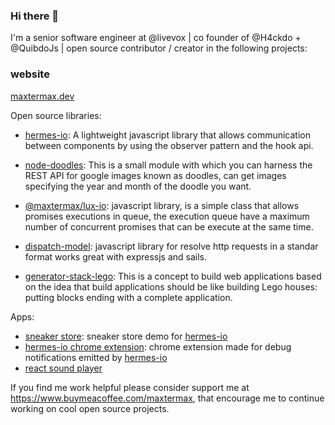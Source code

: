 ### Hi there 👋

I'm a senior software engineer at @livevox | co founder of @H4ckdo +  @QuibdoJs
| open source contributor / creator in the following projects: 

### website
[maxtermax.dev](https://www.npmjs.com/package/hermes-io#get-started])

Open source libraries:

- [hermes-io](https://www.npmjs.com/package/hermes-io#get-started): A lightweight javascript library that allows communication between components by using the observer pattern and the hook api.

- [node-doodles](https://www.npmjs.com/package/node-doodles): This is a small module with which you can harness the REST API for google images known as doodles, can get images specifying the year and month of the doodle you want.

- [@maxtermax/lux-io](https://www.npmjs.com/package/@maxtermax/lux-io): 
javascript library, is a simple class that allows promises executions in queue, the execution queue have a maximum number of concurrent promises that can be execute at the same time.

- [dispatch-model](https://www.npmjs.com/package/dispatch-model):
javascript library for resolve http requests in a standar format works great with expressjs and sails.

- [generator-stack-lego](https://www.npmjs.com/package/generator-stack-lego): This is a concept to build web applications based on the idea that build applications should be like building Lego houses: putting blocks ending with a complete application.

Apps:
- [sneaker store](https://sneaker-store-1.vercel.app): sneaker store demo for [hermes-io](https://www.npmjs.com/package/hermes-io#get-started)
- [hermes-io chrome extension](https://chrome.google.com/webstore/detail/hermes-io/pjdkgcpikfmkncldipldmimanfkpeedm?hl=en): chrome extension made for debug notifications emitted by [hermes-io](https://www.npmjs.com/package/hermes-io#get-started)  
- [react sound player](https://react-sound-player-maxtermax.vercel.app/)

If you find me work helpful please consider support me at https://www.buymeacoffee.com/maxtermax, that encourage me to continue working on cool open source projects.


